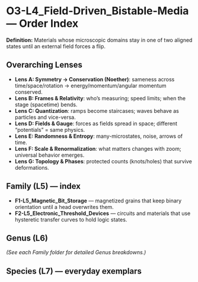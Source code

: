 # O3-L4_Field-Driven_Bistable-Media — Order Index
**Definition:** Materials whose microscopic domains stay in one of two aligned states until an external field forces a flip.

## Overarching Lenses

- **Lens A: Symmetry -> Conservation (Noether)**: sameness across time/space/rotation → energy/momentum/angular momentum conserved.
- **Lens B: Frames & Relativity**: who’s measuring; speed limits; when the stage (spacetime) bends.
- **Lens C: Quantization**: ramps become staircases; waves behave as particles and vice-versa.
- **Lens D: Fields & Gauge**: forces as fields spread in space; different “potentials” = same physics.
- **Lens E: Randomness & Entropy**: many-microstates, noise, arrows of time.
- **Lens F: Scale & Renormalization**: what matters changes with zoom; universal behavior emerges.
- **Lens G: Topology & Phases**: protected counts (knots/holes) that survive deformations.

## Family (L5) — index
- **F1-L5_Magnetic_Bit_Storage** — magnetized grains that keep binary orientation until a head overwrites them.
- **F2-L5_Electronic_Threshold_Devices** — circuits and materials that use hysteretic transfer curves to hold logic states.

## Genus (L6)
_(See each Family folder for detailed Genus breakdowns.)_

## Species (L7) — everyday exemplars

